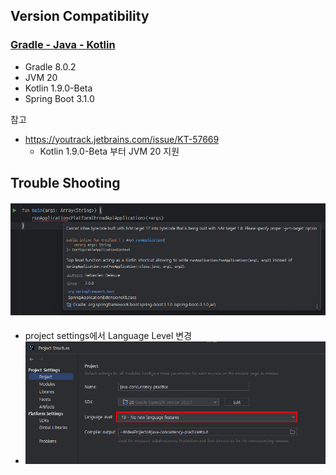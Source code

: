 ## 

## Version Compatibility

### [Gradle - Java - Kotlin](https://docs.gradle.org/current/userguide/compatibility.html)

- Gradle 8.0.2
- JVM 20
- Kotlin 1.9.0-Beta
- Spring Boot 3.1.0

참고
- https://youtrack.jetbrains.com/issue/KT-57669
  -  Kotlin 1.9.0-Beta 부터 JVM 20 지원

## Trouble Shooting

#### ![img.png](README-image/img.png)
- project settings에서 Language Level 변경
- ![img_1.png](README-image/img_1.png)